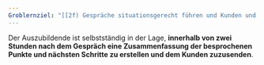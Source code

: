 ```yaml
---
Groblernziel: "[[2f) Gespräche situationsgerecht führen und Kunden und Kundinnen unter Berücksichtigung der Kundeninteressen beraten]]"
---
```

Der Auszubildende ist selbstständig in der Lage, **innerhalb von zwei Stunden nach dem Gespräch eine Zusammenfassung der besprochenen Punkte und nächsten Schritte zu erstellen und dem Kunden zuzusenden**.